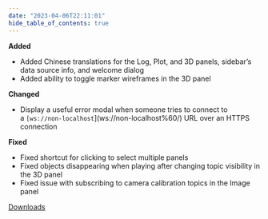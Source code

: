 ```yaml
---
date: "2023-04-06T22:11:01"
hide_table_of_contents: true
---
```

**Added**
- Added Chinese translations for the Log, Plot, and 3D panels, sidebar’s data source info, and welcome dialog
- Added ability to toggle marker wireframes in the 3D panel

**Changed**
- Display a useful error modal when someone tries to connect to a `[ws://non-localhost`](ws://non-localhost%60/) URL over an HTTPS connection 

**Fixed**
- Fixed shortcut for clicking to select multiple panels
- Fixed objects disappearing when playing after changing topic visibility in the 3D panel 
- Fixed issue with subscribing to camera calibration topics in the Image panel
<!-- truncate -->
[Downloads](https://github.com/foxglove/studio/releases/tag/v1.49.0)
